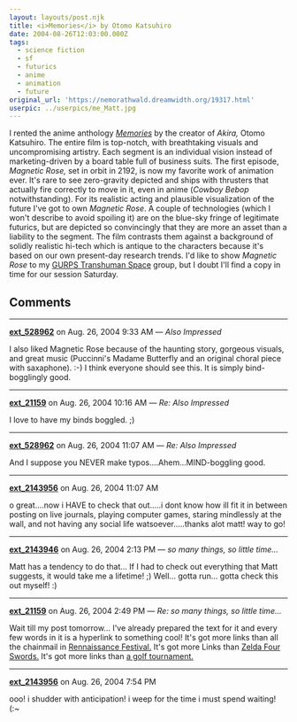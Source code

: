 ```yaml
---
layout: layouts/post.njk
title: <i>Memories</i> by Otomo Katsuhiro
date: 2004-08-26T12:03:00.000Z
tags:
  - science fiction
  - sf
  - futurics
  - anime
  - animation
  - future
original_url: 'https://nemorathwald.dreamwidth.org/19317.html'
userpic: ../userpics/me_Matt.jpg
---
```

I rented the anime anthology [_Memories_](http://www.scifi.com/sfw/issue363/anime.html) by the creator of _Akira,_ Otomo Katsuhiro. The entire film is top-notch, with breathtaking visuals and uncompromising artistry. Each segment is an individual vision instead of marketing-driven by a board table full of business suits. The first episode, _Magnetic Rose,_ set in orbit in 2192, is now my favorite work of animation ever. It's rare to see zero-gravity depicted and ships with thrusters that actually fire correctly to move in it, even in anime (_Cowboy Bebop_ notwithstanding). For its realistic acting and plausible visualization of the future I've got to own _Magnetic Rose_. A couple of technologies (which I won't describe to avoid spoiling it) are on the blue-sky fringe of legitimate futurics, but are depicted so convincingly that they are more an asset than a liability to the segment. The film contrasts them against a background of solidly realistic hi-tech which is antique to the characters because it's based on our own present-day research trends. I'd like to show _Magnetic Rose_ to my [GURPS Transhuman Space](http://www.sjgames.com/gurps/transhuman/) group, but I doubt I'll find a copy in time for our session Saturday.

## Comments

---

**[ext_528962](https://www.dreamwidth.org/users/ext_528962)** on Aug. 26, 2004 9:33 AM — *Also Impressed*

I also liked Magnetic Rose because of the haunting story, gorgeous visuals, and great music (Puccinni's Madame Butterfly and an original choral piece with saxaphone). :-) I think everyone should see this. It is simply bind-bogglingly good.

---

**[ext_21159](https://www.dreamwidth.org/users/ext_21159)** on Aug. 26, 2004 10:16 AM — *Re: Also Impressed*

I love to have my binds boggled. ;)

---

**[ext_528962](https://www.dreamwidth.org/users/ext_528962)** on Aug. 26, 2004 11:07 AM — *Re: Also Impressed*

And I suppose you NEVER make typos....Ahem...MIND-boggling good.

---

**[ext_2143956](https://www.dreamwidth.org/users/ext_2143956)** on Aug. 26, 2004 11:07 AM

o great....now i HAVE to check that out.....i dont know how ill fit it in between posting on live journals, playing computer games, staring mindlessly at the wall, and not having any social life watsoever.....thanks alot matt! way to go!

---

**[ext_2143946](https://www.dreamwidth.org/users/ext_2143946)** on Aug. 26, 2004 2:13 PM — *so many things, so little time...*

Matt has a tendency to do that... If I had to check out everything that Matt suggests, it would take me a lifetime! ;) Well... gotta run... gotta check this out myself! :)

---

**[ext_21159](https://www.dreamwidth.org/users/ext_21159)** on Aug. 26, 2004 2:49 PM — *Re: so many things, so little time...*

Wait till my post tomorrow... I've already prepared the text for it and every few words in it is a hyperlink to something cool! It's got more links than all the chainmail in [Rennaissance Festival.](http://www.michrenfest.com/) It's got more Links than [Zelda Four Swords.](http://www.zelda.com/) It's got more links than [a golf tournament.](http://en.wikipedia.org/wiki/Golf)

---

**[ext_2143956](https://www.dreamwidth.org/users/ext_2143956)** on Aug. 26, 2004 7:54 PM

ooo! i shudder with anticipation! i weep for the time i must spend waiting! (:~
